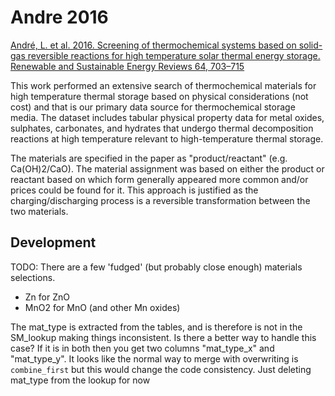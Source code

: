 # Andre 2016

[André, L. et al. 2016. Screening of thermochemical systems based on solid-gas reversible reactions for high temperature solar thermal energy storage. Renewable and Sustainable Energy Reviews 64, 703–715 ](https://doi.org/10.1016/j.rser.2016.06.043)

This work performed an extensive search of thermochemical materials for high temperature thermal storage based on physical considerations (not cost) and that is our primary data source for thermochemical storage media. The dataset includes tabular physical property data for metal oxides, sulphates, carbonates, and hydrates that undergo thermal decomposition reactions at high temperature relevant to high-temperature thermal storage.

The materials are specified in the paper as "product/reactant" (e.g. Ca(OH)2/CaO). The material assignment was based on either the product or reactant based on which form generally appeared more common and/or prices could be found for it. This approach is justified as the charging/discharging process is a reversible transformation between the two materials. 

## Development

TODO: There are a few 'fudged' (but probably close enough) materials selections. 
* Zn for ZnO
* MnO2 for MnO (and other Mn oxides)

The mat_type is extracted from the tables, and is therefore is not in the SM_lookup making things inconsistent. Is there a better way to handle this case? If it is in both then you get two columns "mat_type_x" and "mat_type_y". It looks like the normal way to merge with overwriting is `combine_first` but this would change the code consistency. Just deleting mat_type from the lookup for now